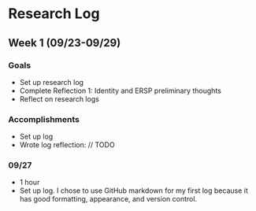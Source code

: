 # Research Log

## Week 1 (09/23-09/29)

### Goals
- Set up research log
- Complete Reflection 1: Identity and ERSP preliminary thoughts
- Reflect on research logs

### Accomplishments
- Set up log
- Wrote log reflection: <link to reflection> // TODO

### 09/27
- 1 hour
- Set up log. I chose to use GitHub markdown for my first log because it has good formatting, appearance, and version control.
